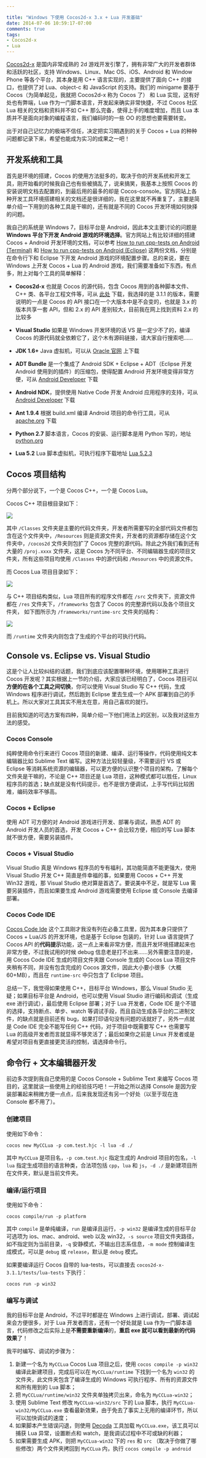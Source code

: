 ```yaml
---

title: "Windows 下使用 Cocos2d-x 3.x + Lua 开发基础"
date: 2014-07-06 10:59:17-07:00
comments: true
tags: 
- Cocos2d-x
- Lua 
---
```


[Cocos2d-x](http://cocos2d-x.org/) 是国内非常成熟的 2d 游戏开发引擎了，拥有非常广大的开发者群体和活跃的社区，支持 Windows、Linux、Mac OS、iOS、Android 和 Window Phone 等各个平台，其本身是用 C++ 语言实现的，主要提供了面向 C++ 的接口，也提供了对 Lua、object-c 和 JavaScript 的支持。我们的 minigame 要基于 Cocos（为简单起见，我就把 Cocos2d-x 称为 Cocos 了） 和 Lua 实现，这有好处也有弊端，Lua 作为一门脚本语言，开发起来确实非常快捷，不过 Cocos 社区 Lua 相关的文档和资料并不如 C++ 那么完备，使得上手的难度增加，而且 Lua 本质并不是面向对象的编程语言，我们编码时的一些 OO 的思想也要需要转变。

出于对自己记忆力的极端不信任，决定把实习期遇到的关于 Cocos + Lua 的种种问题都记录下来，希望也能成为实习的成果之一吧！

<!-- more -->



开发系统和工具
------
首先是环境的搭建，Cocos 的使用方法挺多的，取决于你的开发系统和开发工具，刚开始看的时候我自己也有些被搞乱了，说来搞笑，我基本上按照 Cocos 的安装说明文档去配置的，到最后用的最多的却是 Cocos-console。官方网站上各种开发工具环境搭建相关的文档还是很详细的，我在这里就不再重复了，主要是简单介绍一下用到的各种工具是干嘛的，还有就是不同的 Cocos 开发环境如何抉择的问题。

我自己的系统是 Windows 7，目标平台是 Android，因此本文主要讨论的问题是 **Windows 平台下开发 Android 游戏的环境选择**。官方网站上有比较详细的搭建 Cocos + Android 开发环境的文档，可以参考 [How to run cpp-tests on Android (Terminal)](http://cocos2d-x.org/wiki/How_to_run_cpp-tests_on_Android) 和 [How to run cpp-tests on Android (Eclipse)](http://cocos2d-x.org/wiki/How_to_Build_an_Android_Project_with_Eclipse) 这两份文档，分别是在命令行下和 Eclipse 下开发 Android 游戏的环境配置步骤。总的来说，要在 Windows 上开发 Cocos + Lua 的 Android 游戏，我们需要准备如下东西，有点多，附上对每个工具的简单解释：

- **Cocos2d-x** 也就是 Cocos 的源代码，包含 Cocos 用到的各种脚本文件、 C++ 类、各平台工程文件等，可从 [此处](http://cocos2d-x.org/download) 下载，我选择的是 3.1.1 的版本，需要说明的一点是 Cocos 的 API 接口在一个大版本中是不会变的，也就是 3.x 的版本共享一套 API，但和 2.x 的 API 差别较大，目前我在网上找到资料 2.x 的比较多

- **Visual Studio** 如果是 Windows 开发环境的话 VS 是一定少不了的，编译 Cocos 的源代码就全依赖它了，这个木有源码链接，请大家自行搜索吧……

- **JDK 1.6+** Java 虚拟机，可以从 [Oracle 官网](http://www.oracle.com/technetwork/java/javase/downloads/index.html) 上下载

- **ADT Bundle** 是一个集成了 Android SDK + Eclipse + ADT（Eclipse 开发 Android 使用到的插件）的压缩包，使得配置 Android 开发环境变得非常方便，可从 [Android Developer](http://developer.android.com/sdk/index.html) 下载

- **Android NDK**，提供使用 Native Code 开发 Android 应用程序的支持，可从 [Android Developer](http://developer.android.com/tools/sdk/ndk/index.html) 下载

- **Ant 1.9.4** 根据 build.xml 编译 Android 项目的命令行工具，可从 [apache.org](http://ant.apache.org/bindownload.cgi) 下载

- **Python 2.7** 脚本语言，Cocos 的安装、运行脚本是用 Python 写的，地址 [python.org](https://www.python.org/download/)

- **Lua 5.2** Lua 脚本虚拟机，可执行程序下载地址 [Lua 5.2.3](http://joedf.users.sourceforge.net/luabuilds/)



Cocos 项目结构
-----

分两个部分说下，一个是 Cocos C++，一个是 Cocos Lua。

Cocos C++ 项目根目录如下：

![](/images/blog/cocos-basic-cpp.png)

其中 `/Classes` 文件夹是主要的代码文件夹，开发者所需要写的全部代码文件都包含在这个文件夹中，`/Resources` 则是资源文件夹，开发者的资源都存储在这个文件夹中，`/cocos2d` 文件夹则包扩了 Cocos 完整的源代码。除此之外我们看到还有大量的 `/proj.xxxx` 文件夹，这是 Cocos 为不同平台、不同编辑器生成的项目文件夹，所有这些项目均使用 `/Classes` 中的源代码和 `/Resources` 中的资源文件。

而 Cocos Lua 项目目录如下：

![](/images/blog/cocos-basic-lua.png)

与 C++ 项目结构类似，Lua 项目所有的程序文件都在 `/src` 文件夹下，资源文件都在 `/res` 文件夹下，`/frameworks` 包含了 Cocos 的完整源代码以及各个项目文件夹， 如下图所示为 `/frameworks/runtime-src` 文件夹的结构：

![](/images/blog/cocos-basic-lua-runtime-src.png)

而 `/runtime` 文件夹内则包含了生成的个平台的可执行代码。



Console vs. Eclipse vs. Visual Studio
-----

这是个让人比较纠结的话题，我们到底应该配置哪种环境，使用哪种工具进行 Cocos 开发呢？其实根据上一节的介绍，大家应该已经明白了，Cocos 项目可以**方便的在各个工具之间切换**，你可以使用 Visual Studio 写 C++ 代码，生成 Windows 程序进行调试，然后跑到 Eclipse 里去生成一个 APK 部署到自己的手机上。所以大家对工具其实不用太在意，用自己喜欢的就行。

目前我知道的可选方案有四种，简单介绍一下他们用法上的区别，以及我对这些方法的感受。

### Cocos Console
纯粹使用命令行来进行 Cocos 项目的新建、编译、运行等操作，代码使用纯文本编辑器比如 Sublime Text 编写。这种方法比较轻量级，不需要运行 VS 或 Eclipse 等消耗系统资源的编辑器，可以更方便的认识整个项目的架构，了解每个文件夹是干嘛的，不论是 C++ 项目还是 Lua 项目，这种模式都可以胜任，Linux 程序员的首选；缺点就是没有代码提示，也不是很方便调试，上手写代码比较困难，编码效率不够高。

### Cocos + Eclipse
使用 ADT 可方便的对 Android 游戏进行开发、部署与调试，熟悉 ADT 的 Android 开发人员的首选，开发 Cocos + C++ 会比较方便，相应的写 Lua 脚本就不很方便，需要另装插件。

### Cocos + Visual Studio
Visual Studio 真是 Windows 程序员的专有福利，其功能简直不能更强大，使用 Visual Studio 开发 C++ 简直是件幸福的事，如果要用 Cocos + C++ 开发 Win32 游戏，那 Visual Studio 绝对算是首选了。要说美中不足，就是写 Lua 需要另装插件，而且如果要生成 Android 游戏需要使用 Eclipse 或 Console 去编译部署。

### Cocos Code IDE
[Cocos Code Ide](http://www.cocos2d-x.org/wiki/Code_Editor) 这个工具刚才我没有列在必备工具里，因为其本身只提供了 Cocos + Lua/JS 的开发环境，也是基于 Eclipse 包装的，针对 Lua 语言提供了 Cocos API 的**代码提示**功能，这一点上来看非常方便，而且开发环境搭建起来也非常方便，不过我试用的时候 debug 信息老是打不出来……另外需要注意的是，用 Cocos Code IDE 生成的项目文件夹跟 Console 生成的 Cocos Lua 项目文件夹稍有不同，并没有包含完成的 Cocos 源文件，因此大小要小很多（大概60+MB），而且在 `runtime-src` 中只包含了 Eclipse 项目。


总结一下，我觉得如果使用 C++，目标平台 Windows，那么 Visual Studio 无疑；如果目标平台是 Android，也可以使用 Visual Studio 进行编码和调试（生成 exe 进行调试），最后使用 Eclipse 部署；对于 Lua 开发者，Code IDE 是个不错的选择，支持断点、单步、watch 等调试手段，而且自动生成各平台的二进制文件，的缺点就是目前还有 bug，如果打印语句没有问题的话就好了，另外一点就是 Code IDE 完全不能写任何 C++ 代码，对于项目中既需要写 C++ 也需要写 Lua 的高级开发者而言就显得不够灵活了；最后如果你之前是 Linux 开发者或是希望对项目有更直接更灵活的控制，请选择命令行。


命令行 + 文本编辑器开发
-----

前边多次提到我自己使用的是 Cocos Console + Sublime Text 来编写 Cocos 项目的，这里就谈一些使用上的经验技巧吧！一开始之所以选择 Console 是因为安装部署起来稍微方便一点点，后来我发现还有另一个好处（以至于现在连 Console 都不用了）。


### 创建项目

使用如下命令：

	cocos new MyCCLua -p com.test.hjc -l lua -d ./
	
其中 `MyCCLua` 是项目名，`-p com.test.hjc` 指定生成的 Android 项目的包名，`-l lua` 指定生成项目的语言种类，合法项包括 `cpp`，`lua` 和 `js`，`-d ./` 是新建项目所在文件夹，默认是当前文件夹。

### 编译/运行项目

使用如下命令：

	cocos compile/run -p platform

其中 `compile` 是单纯编译，`run` 是编译且运行，`-p win32` 是编译生成的目标平台可选项为 ios、mac、android、web 以及 win32，`-s source` 项目文件夹路径，如不指定则为当前目录，`-q` 安静模式，不输出日志系信息，`-m mode` 控制编译生成模式，可以是 `debug` 或 `release`，默认是 `debug` 模式。

如果要编译运行 Cocos 自带的 lua-tests，可以直接去 `cocos2d-x-3.1.1/tests/lua-tests` 下执行：

	cocos run -p win32

### 编写与调试
我的目标平台是 Android，不过平时都是在 Windows 上进行调试，部署、调试起来会方便很多，对于 Lua 开发者而言，还有一个好处就是 Lua 作为一门脚本语言，代码修改之后实际上是**不需要重新编译**的，**重启 exe 就可以看到最新的代码效果**了！

我平时编写、调试的步骤为：

1. 新建一个名为 `MyCCLua` Cocos Lua 项目之后，使用 `cocos compile -p win32` 编译此新建项目，完成后可以在 `MyCCLua/runtime` 下找到一个名为 `win32` 的文件夹，此文件夹包含了编译生成的 Windows 可执行程序、所有的资源文件和所有用到的 Lua 脚本；
2. 把 `MyCCLua/runtime/win32` 文件夹单独拷贝出来，命名为 `MyCCLua-win32`；
3. 使用 Sublime Text 修改 `MyCCLua-win32/src` 下的 Lua 脚本，执行 `MyCCLua-win32/MyCCLua.exe` 查看最新效果，由于免去了事实上无用的编译环节，所以可以加快调试的速度；
4. 如果脚本产生错误闪退，则使用 [Decoda](http://unknownworlds.com/decoda/) 工具加载 `MyCCLua.exe`，该工具可以捕获 Lua 异常，设置断点和 watch，是我调试过程中不可或缺的利器；
5. 如果需要生成 APK，则把 `MyCCLua-win32` 下的 `res` 和 `src` （取决于你做了哪些修改）两个文件夹拷回到 `MyCCLua` 内，执行 `cocos compile -p android`
